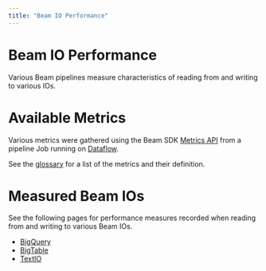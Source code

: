 ```yaml
---
title: "Beam IO Performance"
---
```


<!--
Licensed under the Apache License, Version 2.0 (the "License");
you may not use this file except in compliance with the License.
You may obtain a copy of the License at

http://www.apache.org/licenses/LICENSE-2.0

Unless required by applicable law or agreed to in writing, software
distributed under the License is distributed on an "AS IS" BASIS,
WITHOUT WARRANTIES OR CONDITIONS OF ANY KIND, either express or implied.
See the License for the specific language governing permissions and
limitations under the License.
-->

# Beam IO Performance

Various Beam pipelines measure characteristics of reading from and writing to
various IOs.

# Available Metrics

Various metrics were gathered using the Beam SDK
[Metrics API](/documentation/programming-guide/#metrics)
from a pipeline Job running on [Dataflow](/documentation/runners/dataflow/).

See the [glossary](/performance/glossary) for a list of the metrics and their
definition.

# Measured Beam IOs

See the following pages for performance measures recorded when reading from and
writing to various Beam IOs.

- [BigQuery](/performance/bigquery)
- [BigTable](/performance/bigtable)
- [TextIO](/performance/textio)